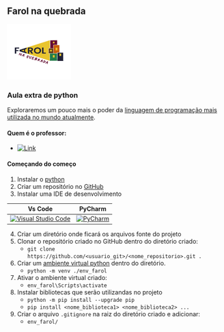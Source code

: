 ## Farol na quebrada 
<img src="img/logo_farol_na_quebrada.jpg" style="width:150px; height:130px">

### Aula extra de python 
Exploraremos um pouco mais o poder da [linguagem de programação mais utilizada no mundo atualmente](https://spectrum.ieee.org/top-programming-languages-2024).

#### Quem é o professor:

- [![Link](https://img.shields.io/badge/GITHUB%20PAGE-Halisson%20Gomides-D3D33?style=flat&logo=github&logoColor=black)](https://halisson-gomides.github.io/)

#### Começando do começo
1. Instalar o [python](http://python.org)
2. Criar um repositório no [GitHub](https://github.com/)
3. Instalar uma IDE de desenvolvimento 

|Vs Code|PyCharm|
|:-:|:-:|
|[![Visual Studio Code](https://img.shields.io/badge/Visual%20Studio%20Code-0078d7.svg?style=for-the-badge&logo=visual-studio-code&logoColor=white)](https://code.visualstudio.com/Download)|[![PyCharm](https://img.shields.io/badge/pycharm-143?style=for-the-badge&logo=pycharm&logoColor=black&color=black&labelColor=green)](https://www.jetbrains.com/pt-br/pycharm/download/?section=windows)|

4. Criar um diretório onde ficará os arquivos fonte do projeto
5. Clonar o repositório criado no GitHub dentro do diretório criado: 
    - `git clone https://github.com/<usuario_git>/<nome_repositorio>.git .`
6. Criar um [ambiente virtual python](https://docs.python.org/pt-br/3/library/venv.html) dentro do diretório.
    - `python -m venv ./env_farol`
7. Ativar o ambiente virtual criado:
    - `env_farol\Scripts\activate`
8. Instalar bibliotecas que serão utilizandas no projeto
    - `python -m pip install --upgrade pip`
    - `pip install <nome_biblioteca1> <nome_biblioteca2> ...`
9. Criar o arquivo `.gitignore` na raiz do diretório criado e adicionar:
    - `env_farol/`